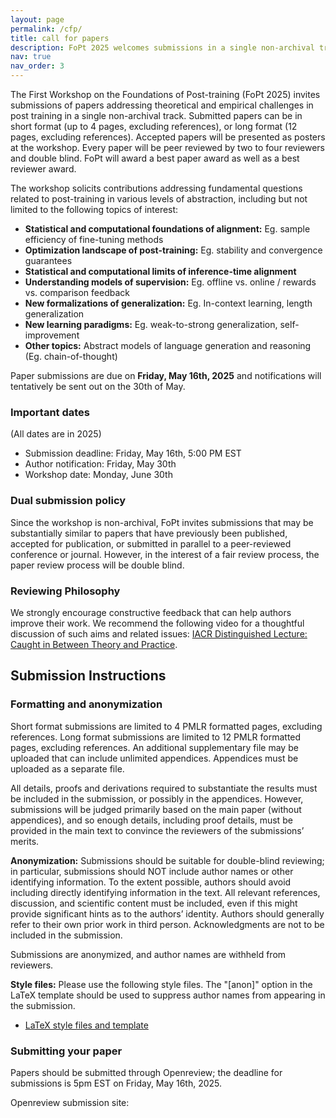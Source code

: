 ```yaml
---
layout: page
permalink: /cfp/
title: call for papers
description: FoPt 2025 welcomes submissions in a single non-archival track
nav: true
nav_order: 3
---
```


The First Workshop on the Foundations of Post-training (FoPt 2025) invites submissions of papers addressing theoretical and empirical challenges in post training in a single non-archival track. Submitted papers can be in short format (up to $4$ pages, excluding references), or long format ($12$ pages, excluding references). Accepted papers will be presented as posters at the workshop. Every paper will be peer reviewed by two to four reviewers and double blind. FoPt will award a best paper award as well as a best reviewer award.

The workshop solicits contributions addressing fundamental questions related to post-training in various levels of abstraction, including but not limited to the following topics of interest:


- **Statistical and computational foundations of alignment:** Eg. sample efficiency of fine-tuning methods
- **Optimization landscape of post-training:** Eg. stability and convergence guarantees
- **Statistical and computational limits of inference-time alignment**
- **Understanding models of supervision:** Eg. offline vs. online / rewards vs. comparison feedback
- **New formalizations of generalization:** Eg. In-context learning, length generalization
- **New learning paradigms:** Eg. weak-to-strong generalization, self-improvement
- **Other topics:** Abstract models of language generation and reasoning (Eg. chain-of-thought)


Paper submissions are due on **Friday, May 16th, 2025** and notifications will tentatively be sent out on the 30th of May.

### Important dates
(All dates are in 2025)

- Submission deadline: Friday, May 16th, 5:00 PM EST
- Author notification: Friday, May 30th
- Workshop date: Monday, June 30th

### Dual submission policy

Since the workshop is non-archival, FoPt invites submissions that may be substantially similar to papers that have previously been published, accepted for publication, or submitted in parallel to a peer-reviewed conference or journal. However, in the interest of a fair review process, the paper review process will be double blind.

### Reviewing Philosophy
We strongly encourage constructive feedback that can help authors improve their work. We recommend the following video for a thoughtful discussion of such aims and related issues: [IACR Distinguished Lecture: Caught in Between Theory and Practice](https://www.youtube.com/watch?v=SPVWSG7-i_E).


## Submission Instructions

### Formatting and anonymization

Short format submissions are limited to $4$ PMLR formatted pages, excluding references. Long format submissions are limited to $12$ PMLR formatted pages, excluding references. An additional supplementary file may be uploaded that can include unlimited appendices. Appendices must be uploaded as a separate file.

All details, proofs and derivations required to substantiate the results must be included in the submission, or possibly in the appendices. However, submissions will be judged primarily based on the main paper (without appendices), and so enough details, including proof details, must be provided in the main text to convince the reviewers of the submissions’ merits.

**Anonymization:** Submissions should be suitable for double-blind reviewing; in particular, submissions should NOT include author names or other identifying information. To the extent possible, authors should avoid including directly identifying information in the text. All relevant references, discussion, and scientific content must be included, even if this might provide significant hints as to the authors’ identity. Authors should generally refer to their own prior work in third person. Acknowledgments are not to be included in the submission.

Submissions are anonymized, and author names are withheld from reviewers.

**Style files:** Please use the following style files. The "[anon]" option in the LaTeX template should be used to suppress author names from appearing in the submission.

- [LaTeX style files and template](https://learningtheory.org/colt2025/COLT2025_style.zip)

### Submitting your paper

Papers should be submitted through Openreview; the deadline for submissions is 5pm EST on Friday, May 16th, 2025.

Openreview submission site: 